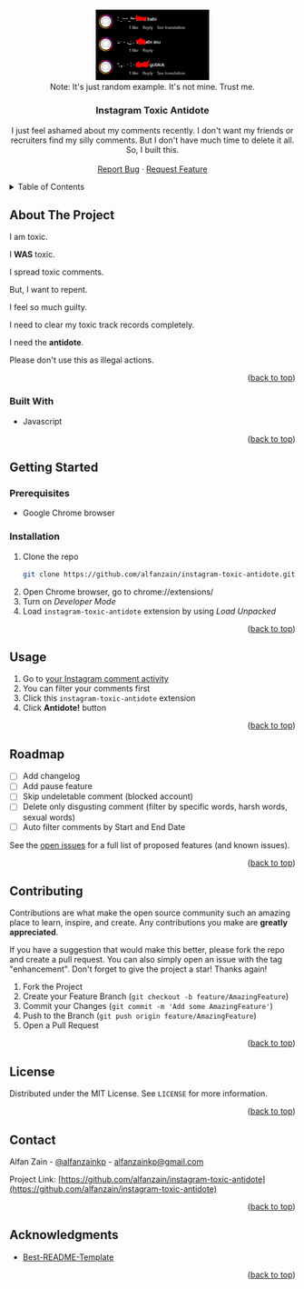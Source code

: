 <!-- Improved compatibility of back to top link: See: https://github.com/othneildrew/Best-README-Template/pull/73 -->

<a name="readme-top"></a>

<!--
*** Thanks for checking out the Best-README-Template. If you have a suggestion
*** that would make this better, please fork the repo and create a pull request
*** or simply open an issue with the tag "enhancement".
*** Don't forget to give the project a star!
*** Thanks again! Now go create something AMAZING! :D
-->

<!-- PROJECT SHIELDS -->
<!--
*** I'm using markdown "reference style" links for readability.
*** Reference links are enclosed in brackets [ ] instead of parentheses ( ).
*** See the bottom of this document for the declaration of the reference variables
*** for contributors-url, forks-url, etc. This is an optional, concise syntax you may use.
*** https://www.markdownguide.org/basic-syntax/#reference-style-links
-->

<!-- [![Contributors][contributors-shield]][contributors-url]
[![Forks][forks-shield]][forks-url]
[![Stargazers][stars-shield]][stars-url]
[![Issues][issues-shield]][issues-url]
[![MIT License][license-shield]][license-url] -->

<!-- PROJECT LOGO -->
<br />
<div align="center">
  <a href="https://github.com/alfanzain/instagram-toxic-antidote">
    <img src="toxic-comment-example-it-is-not-mine-trust-me.png" alt="Logo" width="200">
  </a>
  <br />Note: It's just random example. It's not mine. Trust me.

  <h3 align="center">Instagram Toxic Antidote</h3>

  <p align="center">
    I just feel ashamed about my comments recently. I don't want my friends or recruiters find my silly comments. But I don't have much time to delete it all. So, I built this.
    <br />
    <br />
    <a href="https://github.com/alfanzain/instagram-toxic-antidote/issues">Report Bug</a>
    ·
    <a href="https://github.com/alfanzain/instagram-toxic-antidote/issues">Request Feature</a>
  </p>
</div>

<!-- TABLE OF CONTENTS -->
<details>
  <summary>Table of Contents</summary>
  <ol>
    <li>
      <a href="#about-the-project">About The Project</a>
      <ul>
        <li><a href="#built-with">Built With</a></li>
      </ul>
    </li>
    <li>
      <a href="#getting-started">Getting Started</a>
      <ul>
        <li><a href="#prerequisites">Prerequisites</a></li>
        <li><a href="#installation">Installation</a></li>
      </ul>
    </li>
    <li><a href="#usage">Usage</a></li>
    <li><a href="#roadmap">Roadmap</a></li>
    <li><a href="#contributing">Contributing</a></li>
    <li><a href="#license">License</a></li>
    <li><a href="#contact">Contact</a></li>
    <li><a href="#acknowledgments">Acknowledgments</a></li>
  </ol>
</details>

<!-- ABOUT THE PROJECT -->

## About The Project

I am toxic.

I **WAS** toxic.

I spread toxic comments.

But, I want to repent.

I feel so much guilty.

I need to clear my toxic track records completely.

I need the **antidote**.



Please don't use this as illegal actions.

<p align="right">(<a href="#readme-top">back to top</a>)</p>

### Built With

-   Javascript

<p align="right">(<a href="#readme-top">back to top</a>)</p>

<!-- GETTING STARTED -->

## Getting Started

### Prerequisites

-   Google Chrome browser

### Installation

1. Clone the repo
    ```sh
    git clone https://github.com/alfanzain/instagram-toxic-antidote.git
    ```
2. Open Chrome browser, go to chrome://extensions/
3. Turn on _Developer Mode_
4. Load `instagram-toxic-antidote` extension by using _Load Unpacked_

<p align="right">(<a href="#readme-top">back to top</a>)</p>

<!-- USAGE EXAMPLES -->

## Usage

1. Go to [your Instagram comment activity](https://www.instagram.com/your_activity/interactions/comments)
2. You can filter your comments first
3. Click this `instagram-toxic-antidote` extension
4. Click **Antidote!** button

<p align="right">(<a href="#readme-top">back to top</a>)</p>

<!-- ROADMAP -->

## Roadmap

-   [ ] Add changelog
-   [ ] Add pause feature
-   [ ] Skip undeletable comment (blocked account)
-   [ ] Delete only disgusting comment (filter by specific words, harsh words, sexual words)
-   [ ] Auto filter comments by Start and End Date

See the [open issues](https://github.com/alfanzain/instagram-toxic-antidote/issues) for a full list of proposed features (and known issues).

<p align="right">(<a href="#readme-top">back to top</a>)</p>

<!-- CONTRIBUTING -->

## Contributing

Contributions are what make the open source community such an amazing place to learn, inspire, and create. Any contributions you make are **greatly appreciated**.

If you have a suggestion that would make this better, please fork the repo and create a pull request. You can also simply open an issue with the tag "enhancement".
Don't forget to give the project a star! Thanks again!

1. Fork the Project
2. Create your Feature Branch (`git checkout -b feature/AmazingFeature`)
3. Commit your Changes (`git commit -m 'Add some AmazingFeature'`)
4. Push to the Branch (`git push origin feature/AmazingFeature`)
5. Open a Pull Request

<p align="right">(<a href="#readme-top">back to top</a>)</p>

<!-- LICENSE -->

## License

Distributed under the MIT License. See `LICENSE` for more information.

<p align="right">(<a href="#readme-top">back to top</a>)</p>

<!-- CONTACT -->

## Contact

Alfan Zain - [@alfanzainkp](https://twitter.com/alfanzainkp) - alfanzainkp@gmail.com

Project Link: [https://github.com/alfanzain/instagram-toxic-antidote](https://github.com/alfanzain/instagram-toxic-antidote)

<p align="right">(<a href="#readme-top">back to top</a>)</p>

<!-- ACKNOWLEDGMENTS -->

## Acknowledgments

-   [Best-README-Template](https://github.com/othneildrew/Best-README-Template)

<p align="right">(<a href="#readme-top">back to top</a>)</p>

<!-- MARKDOWN LINKS & IMAGES -->
<!-- https://www.markdownguide.org/basic-syntax/#reference-style-links -->

[license-shield]: https://img.shields.io/github/license/othneildrew/Best-README-Template.svg?style=for-the-badge
[license-url]: https://github.com/othneildrew/Best-README-Template/blob/master/LICENSE.txt
